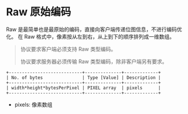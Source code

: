 # Raw 原始编码

Raw 是最简单也是最原始的编码，直接向客户端传递位图信息，不进行编码优化。
在 Raw 格式中，像素按从左到右，从上到下的顺序排列成一维数组。

> 协议要求客户端必须支持 Raw 类型编码。
> 
> 协议要求服务器必须传输 Raw 类型编码，除非客户端另有要求。

```
+----------------------------+--------------+-------------+
| No. of bytes               | Type [Value] | Description |
+----------------------------+--------------+-------------+
| width*height*bytesPerPixel | PIXEL array  | pixels      |
+----------------------------+--------------+-------------+
```

- pixels: 像素数组
